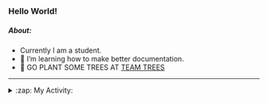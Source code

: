 ### Hello World!

##### About:
- Currently I am a student.
- 🌱 I’m learning how to make better documentation.
- 🌱 GO PLANT SOME TREES AT [TEAM TREES](https://teamtrees.org/)

---
<details>
  <summary>:zap: My Activity:</summary>
  
<!--START_SECTION:waka-->
![Code Time](http://img.shields.io/badge/Code%20Time-1%2C122%20hrs%2032%20mins-blue)

**I'm a Night 🦉** 

```text
🌞 Morning                1664 commits        ██░░░░░░░░░░░░░░░░░░░░░░░   09.94 % 
🌆 Daytime                5647 commits        ████████░░░░░░░░░░░░░░░░░   33.74 % 
🌃 Evening                4745 commits        ███████░░░░░░░░░░░░░░░░░░   28.35 % 
🌙 Night                  4683 commits        ███████░░░░░░░░░░░░░░░░░░   27.98 % 
```
📅 **I'm Most Productive on Wednesday** 

```text
Monday                   2402 commits        ████░░░░░░░░░░░░░░░░░░░░░   14.35 % 
Tuesday                  2107 commits        ███░░░░░░░░░░░░░░░░░░░░░░   12.59 % 
Wednesday                4011 commits        ██████░░░░░░░░░░░░░░░░░░░   23.96 % 
Thursday                 2218 commits        ███░░░░░░░░░░░░░░░░░░░░░░   13.25 % 
Friday                   1669 commits        ██░░░░░░░░░░░░░░░░░░░░░░░   09.97 % 
Saturday                 1475 commits        ██░░░░░░░░░░░░░░░░░░░░░░░   08.81 % 
Sunday                   2857 commits        ████░░░░░░░░░░░░░░░░░░░░░   17.07 % 
```


📊 **This Week I Spent My Time On** 

```text
🔥 Editors: 
VS Code                  3 hrs 9 mins        █████████████████████████   100.00 % 

🐱‍💻 Projects: 
praise                   3 hrs 8 mins        █████████████████████████   99.48 % 
CSF22                    0 secs              ░░░░░░░░░░░░░░░░░░░░░░░░░   00.52 % 
```


 Last Updated on 17/05/2023 03:08:43 UTC
<!--END_SECTION:waka-->
</details>
